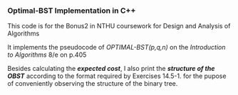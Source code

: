 ### Optimal-BST Implementation in C++ 


This code is for the Bonus2 in NTHU coursework for Design and Analysis of Algorithms

It implements the pseudocode of *OPTIMAL-BST(p,q,n)* on the *Introduction to Algorithms* 8/e on p.405 

Besides calculating the ***expected cost***, I also print the ***structure of the OBST*** according to the format required by Exercises 14.5-1. for the pupose of
conveniently observing the structure of the binary tree.

